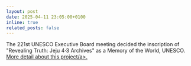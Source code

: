 ```yaml
---
layout: post
date: 2025-04-11 23:05:00+0100
inline: true
related_posts: false
---
```


The 221st UNESCO Executive Board meeting decided the inscription of "Revealing Truth: Jeju 4·3 Archives" as a Memory of the World, UNESCO. <a href="https://banyoungkwan.github.io/projects/1_project/">More detail about this project/a>.
